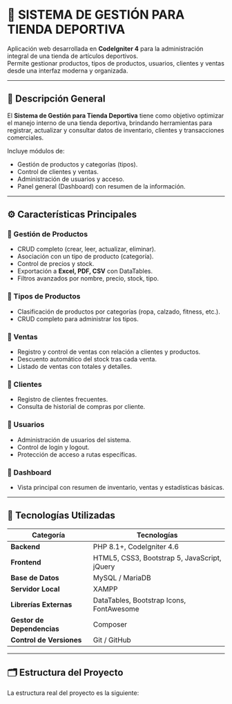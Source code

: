 # 🏪 SISTEMA DE GESTIÓN PARA TIENDA DEPORTIVA

Aplicación web desarrollada en **CodeIgniter 4** para la administración integral de una tienda de artículos deportivos.  
Permite gestionar productos, tipos de productos, usuarios, clientes y ventas desde una interfaz moderna y organizada.

---

## 🧭 Descripción General

El **Sistema de Gestión para Tienda Deportiva** tiene como objetivo optimizar el manejo interno de una tienda deportiva, brindando herramientas para registrar, actualizar y consultar datos de inventario, clientes y transacciones comerciales.

Incluye módulos de:
- Gestión de productos y categorías (tipos).
- Control de clientes y ventas.
- Administración de usuarios y acceso.
- Panel general (Dashboard) con resumen de la información.

---

## ⚙️ Características Principales

### 🔹 Gestión de Productos
- CRUD completo (crear, leer, actualizar, eliminar).
- Asociación con un tipo de producto (categoría).
- Control de precios y stock.
- Exportación a **Excel, PDF, CSV** con DataTables.
- Filtros avanzados por nombre, precio, stock, tipo.

### 🔹 Tipos de Productos
- Clasificación de productos por categorías (ropa, calzado, fitness, etc.).
- CRUD completo para administrar los tipos.

### 🔹 Ventas
- Registro y control de ventas con relación a clientes y productos.
- Descuento automático del stock tras cada venta.
- Listado de ventas con totales y detalles.

### 🔹 Clientes
- Registro de clientes frecuentes.
- Consulta de historial de compras por cliente.

### 🔹 Usuarios
- Administración de usuarios del sistema.
- Control de login y logout.
- Protección de acceso a rutas específicas.

### 🔹 Dashboard
- Vista principal con resumen de inventario, ventas y estadísticas básicas.

---

## 🧰 Tecnologías Utilizadas

| Categoría | Tecnologías |
|------------|-------------|
| **Backend** | PHP 8.1+, CodeIgniter 4.6 |
| **Frontend** | HTML5, CSS3, Bootstrap 5, JavaScript, jQuery |
| **Base de Datos** | MySQL / MariaDB |
| **Servidor Local** | XAMPP |
| **Librerías Externas** | DataTables, Bootstrap Icons, FontAwesome |
| **Gestor de Dependencias** | Composer |
| **Control de Versiones** | Git / GitHub |

---

## 🗂️ Estructura del Proyecto

La estructura real del proyecto es la siguiente:

